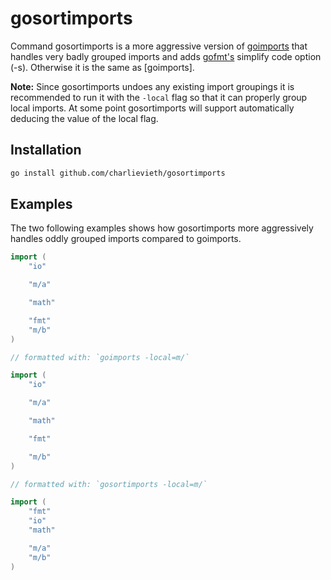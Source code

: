 # gosortimports

Command gosortimports is a more aggressive version of
[goimports](https://pkg.go.dev/golang.org/x/tools/cmd/goimports)
that handles very badly grouped imports and adds [gofmt's](https://pkg.go.dev/cmd/gofmt)
simplify code option (-s). Otherwise it is the same as [goimports].

**Note:** Since gosortimports undoes any existing import groupings it is
recommended to run it with the `-local` flag so that it can properly group
local imports. At some point gosortimports will support automatically deducing
the value of the local flag.

## Installation

```sh
go install github.com/charlievieth/gosortimports
```

## Examples

The two following examples shows how gosortimports more aggressively handles
oddly grouped imports compared to goimports.

```go
import (
	"io"

	"m/a"

	"math"

	"fmt"
	"m/b"
)

// formatted with: `goimports -local=m/`

import (
	"io"

	"m/a"

	"math"

	"fmt"

	"m/b"
)

// formatted with: `gosortimports -local=m/`

import (
	"fmt"
	"io"
	"math"

	"m/a"
	"m/b"
)
```

<!--
```go
package main

import (
	"m/a"

	"fmt"

	"m/b"
)

// formatted with `gosortimports -local=m`:

import (
	"fmt"

	"m/a"
	"m/b"
)
```

* This is unchanged with `goimports -local=m`

`gosortimports -w -local=m`
```go
package main

import (
	"fmt"

	"m/a"
	"m/b"
)

// formatted with `gosortimports -local=m`:

import (
	"fmt"

	"m/a"
	"m/b"
)
```
-->
